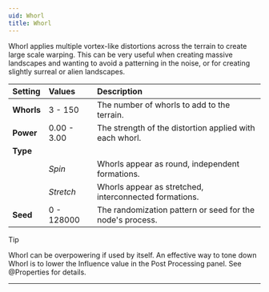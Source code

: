 ```yaml
---
uid: Whorl
title: Whorl
---
```


Whorl applies multiple vortex-like distortions across the terrain to create large scale warping. This can be very useful when creating massive landscapes and wanting to avoid a patterning in the noise, or for creating slightly surreal or alien landscapes.

| Setting    | Values      | Description                                               |
| :--------- | :---------- | :-------------------------------------------------------- |
| **Whorls** | 3 - 150     | The number of whorls to add to the terrain.               |
| **Power**  | 0.00 - 3.00 | The strength of the distortion applied with each whorl.   |
| **Type**   |             |
|            | *Spin*      | Whorls appear as round, independent formations.           |
|            | *Stretch*   | Whorls appear as stretched, interconnected formations.    |
| **Seed**   | 0 - 128000  | The randomization pattern or seed for the node's process. |


> [!TIP] 
> Whorl can be overpowering if used by itself. An effective way to tone down Whorl is to lower the Influence value in the Post Processing panel. See @Properties for details.

***

<!--examples-->
